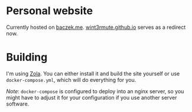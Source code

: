 # Personal website

Currently hosted on [baczek.me](https://baczek.me).
[wint3rmute.github.io](https://wint3rmute.github.io) serves as a redirect now.

# Building

I'm using [Zola](https://www.getzola.org/). You can either install it and build the site
yourself or use `docker-compose.yml`, which will do everything for you.

*Note*: `docker-compose` is configured to deploy into an nginx server, so you might have to adjust
it for your configuration if you use another server software.

